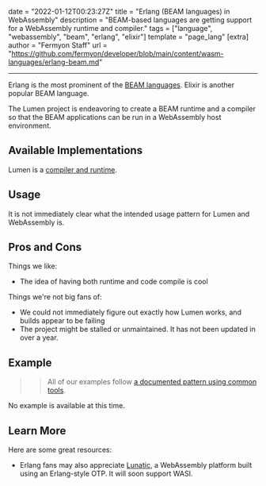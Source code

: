 date = "2022-01-12T00:23:27Z"
title = "Erlang (BEAM languages) in WebAssembly"
description = "BEAM-based languages are getting support for a WebAssembly runtime and compiler."
tags = ["language", "webassembly", "beam", "erlang", "elixir"]
template = "page_lang"
[extra]
author = "Fermyon Staff"
url = "https://github.com/fermyon/developer/blob/main/content/wasm-languages/erlang-beam.md"

---

Erlang is the most prominent of the [BEAM languages](https://github.com/llaisdy/beam_languages). Elixir is another popular BEAM language.

The Lumen project is endeavoring to create a BEAM runtime and a compiler so that the BEAM applications can be run in a WebAssembly host environment. 

## Available Implementations

Lumen is a [compiler and runtime](https://github.com/lumen/lumen).

## Usage

It is not immediately clear what the intended usage pattern for Lumen and WebAssembly is.

## Pros and Cons

Things we like:

- The idea of having both runtime and code compile is cool

Things we're not big fans of:

- We could not immediately figure out exactly how Lumen works, and builds appear to be failing
- The project might be stalled or unmaintained. It has not been updated in over a year.

## Example

>> All of our examples follow [a documented pattern using common tools](/wasm-languages/about-examples).

No example is available at this time.

## Learn More

Here are some great resources:

- Erlang fans may also appreciate [Lunatic](https://lunatic.solutions/), a WebAssembly platform built using an Erlang-style OTP. It will soon support WASI.
